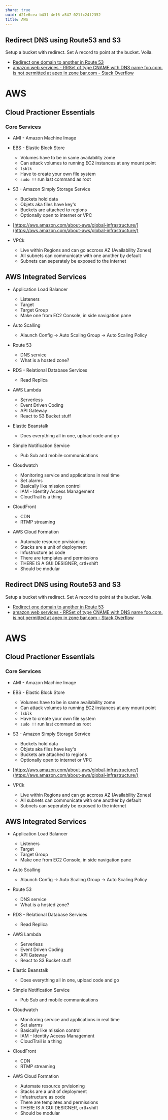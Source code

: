 ```yaml
---
share: true
uuid: d21e6cea-b431-4e16-a547-021fc24f2352
title: AWS
---
```

## Redirect DNS using Route53 and S3

Setup a bucket with redirect.
Set A record to point at the bucket.
Voila.

* [Redirect one domain to another in Route 53](https://aws.amazon.com/premiumsupport/knowledge-center/route-53-redirect-to-another-domain/)
* [amazon web services - RRSet of type CNAME with DNS name foo.com. is not permitted at apex in zone bar.com - Stack Overflow](https://stackoverflow.com/questions/20215729/rrset-of-type-cname-with-dns-name-foo-com-is-not-permitted-at-apex-in-zone-bar)


# AWS
Cloud Practioner Essentials
---------------------------

### Core Services

*   AMI - Amazon Machine Image
    
*   EBS - Elastic Block Store
    
    *   Volumes have to be in same availability zome
    *   Can attack volumes to running EC2 instances at any mount point
    *   `lsblk`
    *   Have to create your own file system
    *   `sudo !!` run last command as root
*   S3 - Amazon Simply Storage Service
    
    *   Buckets hold data
    *   Objets aka files have key's
    *   Buckets are attached to regions
    *   Optionally open to internet or VPC
*   [https://aws.amazon.com/about-aws/global-infrastructure/](https://aws.amazon.com/about-aws/global-infrastructure/)
    
*   VPCk
    
    *   Live within Regions and can go accross AZ (Availability Zones)
    *   All subnets can communicate with one another by default
    *   Subnets can seperately be exposed to the internet

AWS Integrated Services
-----------------------

*   Application Load Balancer
    
    *   Listeners
    *   Target
    *   Target Group
    *   Make one from EC2 Console, in side navigation pane
*   Auto Scalling
    
    *   Alaunch Config -> Auto Scaling Group -> Auto Scaling Policy
*   Route 53
    
    *   DNS service
    *   What is a hosted zone?
*   RDS - Relational Database Services
    
    *   Read Replica
*   AWS Lambda
    
    *   Serverless
    *   Event Driven Coding
    *   API Gateway
    *   React to S3 Bucket stuff
*   Elastic Beanstalk
    
    *   Does everything all in one, upload code and go
*   Simple Notification Service
    
    *   Pub Sub and mobile communications
*   Cloudwatch
    
    *   Monitoring service and applications in real time
    *   Set alarms
    *   Basically like mission control
    *   IAM - Identity Access Management
    *   CloudTrail is a thing
*   CloudFront
    
    *   CDN
    *   RTMP streaming
*   AWS Cloud Formation
    
    *   Automate resource prvisioning
    *   Stacks are a unit of deployment
    *   Infustructure as code
    *   There are templates and permissions
    *   THERE IS A GUI DESIGNER, crtl+shift
    *   Should be modular

## Redirect DNS using Route53 and S3

Setup a bucket with redirect.
Set A record to point at the bucket.
Voila.

* [Redirect one domain to another in Route 53](https://aws.amazon.com/premiumsupport/knowledge-center/route-53-redirect-to-another-domain/)
* [amazon web services - RRSet of type CNAME with DNS name foo.com. is not permitted at apex in zone bar.com - Stack Overflow](https://stackoverflow.com/questions/20215729/rrset-of-type-cname-with-dns-name-foo-com-is-not-permitted-at-apex-in-zone-bar)


# AWS
Cloud Practioner Essentials
---------------------------

### Core Services

*   AMI - Amazon Machine Image
    
*   EBS - Elastic Block Store
    
    *   Volumes have to be in same availability zome
    *   Can attack volumes to running EC2 instances at any mount point
    *   `lsblk`
    *   Have to create your own file system
    *   `sudo !!` run last command as root
*   S3 - Amazon Simply Storage Service
    
    *   Buckets hold data
    *   Objets aka files have key's
    *   Buckets are attached to regions
    *   Optionally open to internet or VPC
*   [https://aws.amazon.com/about-aws/global-infrastructure/](https://aws.amazon.com/about-aws/global-infrastructure/)
    
*   VPCk
    
    *   Live within Regions and can go accross AZ (Availability Zones)
    *   All subnets can communicate with one another by default
    *   Subnets can seperately be exposed to the internet

AWS Integrated Services
-----------------------

*   Application Load Balancer
    
    *   Listeners
    *   Target
    *   Target Group
    *   Make one from EC2 Console, in side navigation pane
*   Auto Scalling
    
    *   Alaunch Config -> Auto Scaling Group -> Auto Scaling Policy
*   Route 53
    
    *   DNS service
    *   What is a hosted zone?
*   RDS - Relational Database Services
    
    *   Read Replica
*   AWS Lambda
    
    *   Serverless
    *   Event Driven Coding
    *   API Gateway
    *   React to S3 Bucket stuff
*   Elastic Beanstalk
    
    *   Does everything all in one, upload code and go
*   Simple Notification Service
    
    *   Pub Sub and mobile communications
*   Cloudwatch
    
    *   Monitoring service and applications in real time
    *   Set alarms
    *   Basically like mission control
    *   IAM - Identity Access Management
    *   CloudTrail is a thing
*   CloudFront
    
    *   CDN
    *   RTMP streaming
*   AWS Cloud Formation
    
    *   Automate resource prvisioning
    *   Stacks are a unit of deployment
    *   Infustructure as code
    *   There are templates and permissions
    *   THERE IS A GUI DESIGNER, crtl+shift
    *   Should be modular